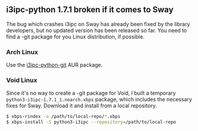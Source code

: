 ## i3ipc-python 1.7.1 broken if it comes to Sway

The bug which crashes i3ipc on Sway has already been fixed by the library developers, but no updated version has been 
released so far. You need to find a -git package for you Linux distribution, if possible.

### Arch Linux

Use the [i3ipc-python-git](https://aur.archlinux.org/packages/i3ipc-python-git) AUR package.

### Void Linux

Since it's no way to create a -git package for Void, I built a temporary `python3-i3ipc-1.7.1_1.noarch.xbps` package,
which includes the necessary fixes for Sway. Download it and install from a local repository. 

```bash
$ xbps-rindex -a /path/to/local-repo/*.xbps
$ xbps-install -S python3-i3ipc --repository=/path/to/local-repo
```